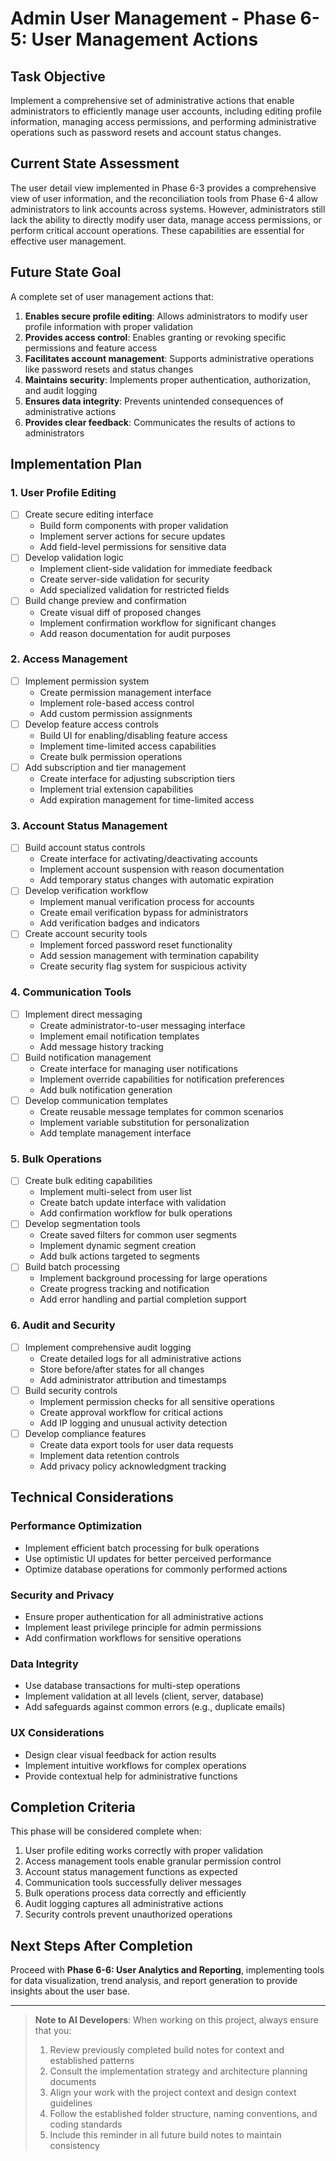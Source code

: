 # Admin User Management - Phase 6-5: User Management Actions

## Task Objective
Implement a comprehensive set of administrative actions that enable administrators to efficiently manage user accounts, including editing profile information, managing access permissions, and performing administrative operations such as password resets and account status changes.

## Current State Assessment
The user detail view implemented in Phase 6-3 provides a comprehensive view of user information, and the reconciliation tools from Phase 6-4 allow administrators to link accounts across systems. However, administrators still lack the ability to directly modify user data, manage access permissions, or perform critical account operations. These capabilities are essential for effective user management.

## Future State Goal
A complete set of user management actions that:

1. **Enables secure profile editing**: Allows administrators to modify user profile information with proper validation
2. **Provides access control**: Enables granting or revoking specific permissions and feature access
3. **Facilitates account management**: Supports administrative operations like password resets and status changes
4. **Maintains security**: Implements proper authentication, authorization, and audit logging
5. **Ensures data integrity**: Prevents unintended consequences of administrative actions
6. **Provides clear feedback**: Communicates the results of actions to administrators

## Implementation Plan

### 1. User Profile Editing
- [ ] Create secure editing interface
  - Build form components with proper validation
  - Implement server actions for secure updates
  - Add field-level permissions for sensitive data
- [ ] Develop validation logic
  - Implement client-side validation for immediate feedback
  - Create server-side validation for security
  - Add specialized validation for restricted fields
- [ ] Build change preview and confirmation
  - Create visual diff of proposed changes
  - Implement confirmation workflow for significant changes
  - Add reason documentation for audit purposes

### 2. Access Management
- [ ] Implement permission system
  - Create permission management interface
  - Implement role-based access control
  - Add custom permission assignments
- [ ] Develop feature access controls
  - Build UI for enabling/disabling feature access
  - Implement time-limited access capabilities
  - Create bulk permission operations
- [ ] Add subscription and tier management
  - Create interface for adjusting subscription tiers
  - Implement trial extension capabilities
  - Add expiration management for time-limited access

### 3. Account Status Management
- [ ] Build account status controls
  - Create interface for activating/deactivating accounts
  - Implement account suspension with reason documentation
  - Add temporary status changes with automatic expiration
- [ ] Develop verification workflow
  - Implement manual verification process for accounts
  - Create email verification bypass for administrators
  - Add verification badges and indicators
- [ ] Create account security tools
  - Implement forced password reset functionality
  - Add session management with termination capability
  - Create security flag system for suspicious activity

### 4. Communication Tools
- [ ] Implement direct messaging
  - Create administrator-to-user messaging interface
  - Implement email notification templates
  - Add message history tracking
- [ ] Build notification management
  - Create interface for managing user notifications
  - Implement override capabilities for notification preferences
  - Add bulk notification generation
- [ ] Develop communication templates
  - Create reusable message templates for common scenarios
  - Implement variable substitution for personalization
  - Add template management interface

### 5. Bulk Operations
- [ ] Create bulk editing capabilities
  - Implement multi-select from user list
  - Create batch update interface with validation
  - Add confirmation workflow for bulk operations
- [ ] Develop segmentation tools
  - Create saved filters for common user segments
  - Implement dynamic segment creation
  - Add bulk actions targeted to segments
- [ ] Build batch processing
  - Implement background processing for large operations
  - Create progress tracking and notification
  - Add error handling and partial completion support

### 6. Audit and Security
- [ ] Implement comprehensive audit logging
  - Create detailed logs for all administrative actions
  - Store before/after states for all changes
  - Add administrator attribution and timestamps
- [ ] Build security controls
  - Implement permission checks for all sensitive operations
  - Create approval workflow for critical actions
  - Add IP logging and unusual activity detection
- [ ] Develop compliance features
  - Create data export tools for user data requests
  - Implement data retention controls
  - Add privacy policy acknowledgment tracking

## Technical Considerations

### Performance Optimization
- Implement efficient batch processing for bulk operations
- Use optimistic UI updates for better perceived performance
- Optimize database operations for commonly performed actions

### Security and Privacy
- Ensure proper authentication for all administrative actions
- Implement least privilege principle for admin permissions
- Add confirmation workflows for sensitive operations

### Data Integrity
- Use database transactions for multi-step operations
- Implement validation at all levels (client, server, database)
- Add safeguards against common errors (e.g., duplicate emails)

### UX Considerations
- Design clear visual feedback for action results
- Implement intuitive workflows for complex operations
- Provide contextual help for administrative functions

## Completion Criteria
This phase will be considered complete when:

1. User profile editing works correctly with proper validation
2. Access management tools enable granular permission control
3. Account status management functions as expected
4. Communication tools successfully deliver messages
5. Bulk operations process data correctly and efficiently
6. Audit logging captures all administrative actions
7. Security controls prevent unauthorized operations

## Next Steps After Completion
Proceed with **Phase 6-6: User Analytics and Reporting**, implementing tools for data visualization, trend analysis, and report generation to provide insights about the user base.

---

> **Note to AI Developers**: When working on this project, always ensure that you:
> 1. Review previously completed build notes for context and established patterns
> 2. Consult the implementation strategy and architecture planning documents
> 3. Align your work with the project context and design context guidelines
> 4. Follow the established folder structure, naming conventions, and coding standards
> 5. Include this reminder in all future build notes to maintain consistency
